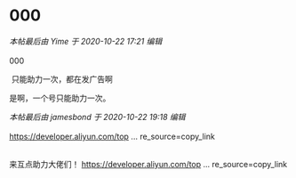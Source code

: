 # 000


<i class="pstatus"> 本帖最后由 Yime 于 2020-10-22 17:21 编辑 </i><br />
<br />
000<br />


<img src="static/image/smiley/yct/003.gif" smilieid="50" border="0" alt="" /> 只能助力一次，都在发广告啊

是啊，一个号只能助力一次。

<i class="pstatus"> 本帖最后由 jamesbond 于 2020-10-22 19:18 编辑 </i><br />
<br />
<a href="https://developer.aliyun.com/topic/1024/jiayoubao?recordId=10713&amp;share_source=copy_link]https://developer.aliyun.com/topic/1024/jiayoubao?recordId=10713&amp;share_source=copy_link" target="_blank">https://developer.aliyun.com/top ... re_source=copy_link</a><br />
<br />
<img src="static/image/smiley/default/lol.gif" smilieid="12" border="0" alt="" />

来互点助力大佬们！ <a href="https://developer.aliyun.com/topic/1024/jiayoubao?recordId=10426&amp;share_source=copy_link" target="_blank">https://developer.aliyun.com/top ... re_source=copy_link</a>
